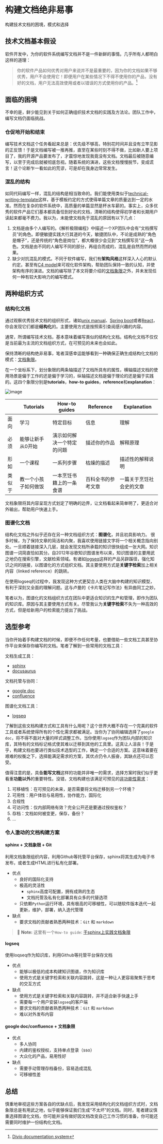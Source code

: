 # 构建文档绝非易事

构建技术文档的困境，模式和选择

## 技术文档基本假设

软件开发中，为你的软件系统编写文档并不是一件新鲜的事情。几乎所有人都明白这样的道理：

> 你的软件产品如何优秀对用户来说并不是最重要的，因为你的文档如果不够优秀，用户不会使用它！即便用户在某些情况下不得不使用你的产品，没有好的文档，用户无法高效使用或者以错误的方式使用你的产品。[^1]

## 面临的困境

不幸的是，鲜少能见到关于如何正确组织技术文档的实践及方法论。团队工作中，编写文档仍面临挑战。

### 仓促地开始和结束

编写技术文档这个任务看起来总是：优先级不够高，特别花时间并且没有立竿见影的正反馈！于是文档编写被一推再推，直至在某些时刻不得不做，比如新人要上项目了，我的开源产品要发布了，才震惊地发现我竟没有文档。文档最后被随意编写，以至于完成后就被彻底忽视。随着系统的演进，这些文档慢慢脱节，变成谎言！这个论断乍一看如此的荒谬，可是却在我身边常常发生。

### 混乱的结构

如同代码编写一样，混乱的结构是相当致命的。我们能使用类似于[technical-writing-template](https://bolajiayodeji.github.io/technical-writing-template/)这样，基于模板约定的方式使得单篇文章的质量达到一定的水准。然而在复杂的软件系统中，高质量的单篇显然是杯水车薪的。事实上，众多优秀的软件产品它们基本都具备恰到好处的文档，清晰的结构使得初学者和长期用户读起来都毫不费力。我以为，未能使文档免于混乱的原因有以下几点：

1. 文档是由多个人编写的。《解析极限编程》中描述一个XP团队中会有“文档撰写员”的角色。即便敏捷实践大行其道的今天，敏捷团队中，不论是成熟的“角色是帽子”，还是传统的“角色是岗位”，都大概很少会见到“文档撰写员”这一角色。文档是由不同的人编写不同的部分，再组合而成的，混乱是自然而然的结果。
2. 缺少对抗混乱的模式。不同于软件编写，我们有**架构风格**这样深入人心的默认约定。甚至有[C4 model](https://c4model.com/)来可视化软件架构，帮助团队保持一致的认知，并使架构有序的演进。文档的编写除了本文将要介绍的[文档象限](https://documentation.divio.com/)之外，并未发现任何一种有较大影响力的编写模式。

## 两种组织方式

### 结构化文档
通过观察优秀技术文档的组织形式，诸如[unix manual](https://www.bell-labs.com/usr/dmr/www/1stEdman.html)、[Spring boot](https://docs.spring.io/spring-boot/docs/current/reference/html/)或者[React](https://reactjs.org/docs/getting-started.html)，你会发现它们都是**结构化**的。主要使用方式是按照索引查阅感兴趣的内容。

通常，所谓编写技术文档，基本意味着编写类似的结构化文档。结构化文档不仅仅是当前最为主流的文档组织方式，在可预见的未来也会如此。

保持清晰的结构绝非易事，笔者深感幸运能够看到一种确保正确生成结构化文档的模式：[文档象限](https://documentation.divio.com/)。

在一个坐标系下，划分象限的两条轴描述了文档所具有的属性，横轴描述文档的使用场景是偏于工作的还是偏于学习的，纵轴描述文档是偏于理论的还是偏于实践的。这四个象限分别是**tutorials**，**how-to guides**，**reference**和**explanation**：

![image](https://devecor.cn/image/ad0ee909-e5bc-492b-8485-4aaccf2511a4/image.png)

|        | Tutorials            | How-to guides              | Reference          | Explanation              |
| ------ | -------------------- | -------------------------- | ------------------ | ------------------------ |
| 面向   | 学习                 | 特定目标                   | 信息               | 理解                     |
| 必须   | 能够让新手从0开始    | 演示如何解决一个特定的问题 | 描述你的作品       | 解释原理                 |
| 形如   | 一个课程             | 一系列步骤                 | 枯燥的描述         | 描述性的解释说明         |
| 类似于 | 教一个小孩子如何做饭 | 一本烹饪书籍上的一条食谱   | 百科全书的参考文章 | 一篇关于烹饪社会史的文章 |

文档象限将其内容呈现方式划定了明确的边界，让文档看起来简单明了，更适合对外输出，帮助用户快速上手。

### 图谱化文档
结构化文档之外似乎还存在另一种文档组织方式：**图谱化**，并且初具影响力。
很多时候，为了保持文章的简洁和内聚，我喜欢使用链接文字将一个相关概念指向别处。一旦顺着链接深入几层，就会发现文档所承载的知识很快组成一张大网。知识图谱一词简直恰如其分。自2012年谷歌知识图谱发布以来，知识图谱的主要用武之地仍在搜索引擎，文献检索领域。有诸如[logseq](https://logseq.com/)这样的产品另辟蹊径，强化知识之间的链接，以图谱化的方式组织文档。其主要使用方式是**关键字检索**加上相关内容（linked reference）的跳转。

在使用logseq的过程中，我发现这种方式更契合人类在大脑中构建的知识模型，有利于深刻又全面的理解问题。这与卢曼的《卡片笔记写作法》有异曲同工之妙。

笔者以为，图谱化的文档组织方式在团队中更适合知识的生产和管理，即作为团队的知识库。原因与其主要使用方式有关。尽管我认为**关键字检索**不失为一种高效的方式，但是给新用户的检索能力提出了挑战。

## 选型参考

当你开始着手构建文档的时候，即便不作任何考量，也要借助一些文档工具甚至协作平台来保存你编写的文档。笔者了解到一些常用的文档工具：

文档生成工具：
- [sphinx](https://www.sphinx-doc.org/en/master/index.html)
- [docusaurus](https://github.com/facebook/docusaurus)

文档托管与协同：
- [google doc](https://www.google.com/docs/about/)
- [confluence](https://www.atlassian.com/software/confluence)

图谱化文档工具：
- [logseq](https://logseq.com/)

了解到这些文档构建方式和工具有什么用呢？这个世界大概不存在一个完美的软件工具或者系统使得所有的个性化需求都被满足。当你为了协同编辑选择了`google doc`，将不得不面对大量的样式调整工作。当你使用`logseq`作为团队内部的知识库，其特有的文档标记格式使其难以迁移到其他的工具里。这真让人沮丧！于是乎，构建文档也要进行类似技术选型的工作，确定一个合适的方案。这意味着要在艰难的权衡之下，选择能满足需求的方案，其优点仍令人振奋，其缺点还可以忍受。

值得注意的是，具备**能写文档**这样的功能并非唯一的需求，选择方案时我们似乎更看重**功能以外**的重要特性。没错，文档构建也该满足可预见的[非功能性需求](https://zh.wikipedia.org/wiki/%E9%9D%9E%E5%8A%9F%E8%83%BD%E6%80%A7%E9%9C%80%E6%B1%82)：

1. 可移植性：在可预见的未来，是否需要将文档迁移到另一个环境？
2. 可用性：用户体验与易用性，协作能力，国际化
3. 合规性
4. 可访问性：仅内部网络有效？完全公开还是要通过授权鉴权？
5. 存档：文档如何被变更，保存，备份？
6. ...

### 令人激动的文档构建方案

#### sphinx + 文档象限 + Git
利用文档象限组织内容，利用Github等托管平台保存，sphinx将其生成为电子书发布，或者生成HTML进行私有化部署。
- 优点
  - 良好的国际化支持
  - 极高的灵活性
    - `sphinx`高度可配置，拥有成熟的生态
    - 文档托管及私有化部署具有众多的代替选项
  - 只依赖`Python`运行环境，具有极高的可移植性，可以随软件版本迭代一起更新，维护，部署，纳入迭代管理
- 缺点
  - 要求文档的贡献者熟悉两种技术：`Git` 和 `markdown`

> :memo: **Note:** 这里有一个`How-to guide`: [于sphinx上实践文档象限](https://devecor.cn/blog/doc/zh)

#### logseq
使用loqseq作为知识库，利用Github等托管平台保存文档
- 优点
  - 能够以极低的成本构建知识图谱，作为知识库
  - 使用方式是关键字检索和关联内容跳转，这是一种让人更容易聚焦于思考的交互方式
- 缺点
  - 使用方式是关键字检索和关联内容跳转，并不适合新手快速上手
  - 需要每一个用户安装`logseq`的客户端
  - 要求文档的贡献者熟悉两种技术：`Git` 和 `markdown`
  - 难以对外发布内容

#### google doc/confluence + 文档象限
- 优点
  - 多人协同
  - 内建的鉴权授权，支持单点登录（sso）
  - 大众化的产品，易用性好
- 缺点
  - 需要手动管理存档备份，容易造成混乱
  - 可移植性差

## 总结

慎重地审视这些方案各自的优缺点后，我发现采用结构化的文档组织方式时，文档象限总是有用武之地，似乎能够保证我们生成“不太坏”的文档。同时，笔者建议慎重选择图谱化文档，你可能并没有做好因文档改变自己工作习惯的准备，你可能还需要同时维护一份结构化文档。

[^1]: [Divio documentation system](https://documentation.divio.com/introduction/)
